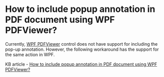 # How to include popup annotation in PDF document using WPF PDFViewer?

Currently, [WPF PDFViewer](https://www.syncfusion.com/wpf-controls/pdf-viewer) control does not have support for including the pop-up annotation. However, the following workaround has the support for the same action in WPF.

KB article - [How to include popup annotation in PDF document using WPF PDFViewer?](https://www.syncfusion.com/kb/5839/how-to-include-popup-annotation-in-pdf-document-using-wpf-pdfviewer)
